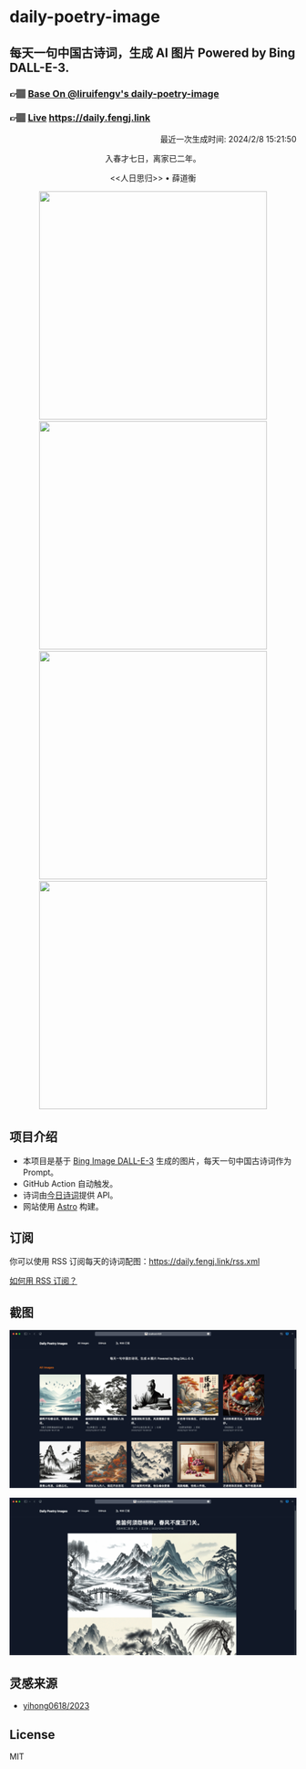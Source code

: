 
# daily-poetry-image

## 每天一句中国古诗词，生成 AI 图片 Powered by Bing DALL-E-3.

### 👉🏽 [Base On @liruifengv's daily-poetry-image](https://github.com/liruifengv/daily-poetry-image)

### 👉🏽 [Live](https://daily.fengj.link) https://daily.fengj.link

<p align="right">
  最近一次生成时间: 2024/2/8 15:21:50
</p>
<p align="center">
入春才七日，离家已二年。
</p>
<p align="center">
<<人日思归>> • 薛道衡
</p>
<p align="center">
<img src="https://tse2.mm.bing.net/th/id/OIG3.c_3RD7_6RClJeOU3hU0J" height="400" width="400" />
<img src="https://tse4.mm.bing.net/th/id/OIG3.s3guJ3hDy2aYpyE3Fb7w" height="400" width="400" />
<img src="https://tse4.mm.bing.net/th/id/OIG3.BkZUPnvPPdQFLfDmSr59" height="400" width="400" />
<img src="https://tse2.mm.bing.net/th/id/OIG3.axFSC5nYiiuc4i7s98Ue" height="400" width="400" />
</p>

## 项目介绍

-   本项目是基于 [Bing Image DALL-E-3](https://www.bing.com/images/create) 生成的图片，每天一句中国古诗词作为 Prompt。
-   GitHub Action 自动触发。
-   诗词由[今日诗词](https://www.jinrishici.com/)提供 API。
-   网站使用 [Astro](https://astro.build) 构建。

## 订阅

你可以使用 RSS 订阅每天的诗词配图：https://daily.fengj.link/rss.xml

[如何用 RSS 订阅？](https://zhuanlan.zhihu.com/p/55026716)

## 截图

![图片列表](./screenshots/Snipaste_2023-12-28_21-00-26.png)

![图片详情](./screenshots/Snipaste_2023-12-28_21-00-53.png)

## 灵感来源

-   [yihong0618/2023](https://github.com/yihong0618/2023)

## License

MIT
